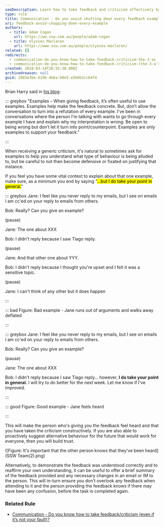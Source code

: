 ```yaml
---
seoDescription: Learn how to take feedback and criticism effectively by avoiding defensiveness and shutting down conversations.
type: rule
title: Communication - Do you avoid shutting down every feedback example?
uri: feedback-avoid-chopping-down-every-example
authors:
  - title: Adam Cogan
    url: https://ww.ssw.com.au/people/adam-cogan
  - title: Ulysses Maclaren
    url: https://www.ssw.com.au/people/ulysses-maclaren/
related: []
redirects:
  - communication-do-you-know-how-to-take-feedback-criticism-the-3-as
  - communication-do-you-know-how-to-take-feedback-criticism-(the-3-a’s)
created: 2018-03-14T20:55:30.000Z
archivedreason: null
guid: 2003e3be-619b-4b6a-b0e5-e5b6b3cc64f4
---
```


Brian Harry said in [his blog](https://blogs.msdn.microsoft.com/bharry/2017/08/18/taking-feedback/):

<!--endintro-->

::: greybox
"Examples – When giving feedback, it’s often useful to use examples. Examples help make the feedback concrete. But, don’t allow the conversation to turn into a refutation of every example. I've been in conversations where the person I'm talking with wants to go through every example I have and explain why my interpretation is wrong. Be open to being wrong but don’t let it turn into point/counterpoint. Examples are only examples to support your feedback."

:::

When receiving a generic criticism, it's natural to sometimes ask for examples to help you understand what type of behaviour is being alluded to, but be careful to not then become defensive or fixated on justifying that instance.

If you feel you have some vital context to explain about that one example, make sure, as a minimum you end by saying "<mark>...but I do take your point in general.</mark>"

::: greybox
Jane: I feel like you never reply to my emails, but I see on emails I am cc'ed on your reply to emails from others.

Bob: Really? Can you give an example?

(pause)

Jane: The one about XXX

Bob: I didn't reply because I saw Tiago reply.

(pause)

Jane: And that other one about YYY.

Bob: I didn't reply because I thought you're upset and I felt it was a sensitive topic.

(pause)

Jane: I can't think of any other but it does happen

:::

::: bad
Figure: Bad example - Jane runs out of arguments and walks away deflated

:::

::: greybox
Jane: I feel like you never reply to my emails, but I see on emails I am cc'ed on your reply to emails from others.

Bob: Really? Can you give an example?

(pause)

Jane: The one about XXX

Bob: I didn't reply because I saw Tiago reply... however, **I do take your point in general.** I will try to do better for the next week. Let me know if I've improved.

:::

::: good
Figure: Good example - Jane feels heard

:::

This will make the person who's giving you the feedback feel heard and that you have taken the criticism constructively. If you are also able to proactively suggest alternative behaviour for the future that would work for everyone, then you will build trust.

![Figure: It's important that the other person knows that they've been heard](SSW Team(2).png)

Alternatively, to demonstrate the feedback was understood correctly and to reaffirm your own understanding, it can be useful to offer a brief summary of the feedback provided and any necessary changes in an email or IM to the person. This will in-turn ensure you don’t overlook any feedback when attending to it and the person providing the feedback knows if there may have been any confusion, before the task is completed again.

### Related Rule

- [Communication - Do you know how to take feedback/criticism (even if it’s not your fault)?](/do-you-know-how-to-take-feedback-criticism-even-if-its-not-your-fault)
